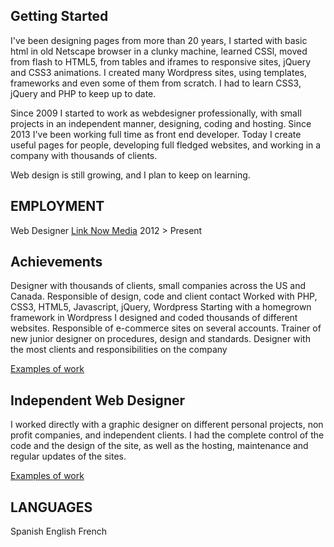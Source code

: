 ## Getting Started

I've been designing pages from more than 20 years, I started with basic html in old Netscape browser in a clunky machine, learned CSSl, moved from flash to HTML5, from tables and iframes to responsive sites, jQuery and CSS3 animations. I created many Wordpress sites, using templates, frameworks and even some of them from scratch. I had to learn CSS3, jQuery and PHP to keep up to date.

Since 2009 I started to work as webdesigner professionally, with small projects in an independent manner, designing, coding and hosting. Since 2013 I've been working full time as front end developer. Today I create useful pages for people, developing full fledged websites, and working in a company with thousands of clients.

Web design is still growing, and I plan to keep on learning.


## EMPLOYMENT

Web Designer
[Link Now Media](http://www.linknow.com)
2012 > Present


## Achievements
Designer with thousands of clients, small companies across the US and Canada.
Responsible of design, code and client contact
Worked with PHP, CSS3, HTML5, Javascript, jQuery, Wordpress
Starting with a homegrown framework in Wordpress I designed and coded thousands of different websites.
Responsible of e-commerce sites on several accounts.
Trainer of new junior designer on procedures, design and standards.
Designer with the most clients and responsibilities on the company


[Examples of work](http://miguelesquirol.com)

## Independent Web Designer

I worked directly with a graphic designer on different personal projects, non profit companies, and independent clients.  I had the complete control of the code and the design of the site, as well as the hosting, maintenance and regular updates of the sites.

[Examples of work](http://miguelesquirol.com)


## LANGUAGES

Spanish
English
French
